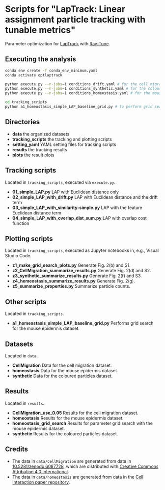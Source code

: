 # Scripts for "LapTrack: Linear assignment particle tracking with tunable metrics"
Parameter optimization for [LapTrack](https://github.com/yfukai/laptrack) with [Ray-Tune](https://www.ray.io/ray-tune).

## Executing the analysis

```bash
conda env create -f conda_env_minimum.yaml
conda activate optlaptrack

python execute.py --n-jobs=1 conditions_drift.yaml # for the cell migration dataset
python execute.py --n-jobs=1 conditions_synthetic.yaml # for the coloured particles dataset
python execute.py --n-jobs=1 conditions_homeostasis.yaml # for the mouse epidermis dataset

cd tracking_scripts
python a1_homeostasis_simple_LAP_baseline_grid.py # to perform grid search for the mouse epidermis dataset
```

## Directories
- **data** the organized datasets
- **tracking_scripts** the tracking and plotting scripts
- **setting_yaml** YAML setting files for tracking scripts
- **results** the tracking results
- **plots** the result plots

## Tracking scripts
Located in `tracking_scripts`, executed via `execute.py`.
- **01_simple_LAP.py** LAP with Euclidean distance only
- **02_simple_LAP_with_drift.py** LAP with Euclidean distance and the drift term
- **03_simple_LAP_with_similarity-simple.py** LAP with the feature Euclidean distance term
- **04_simple_LAP_with_overlap_dist_sum.py** LAP with overlap cost function 

## Plotting scripts
Located in `tracking_scripts`, executed as Jupyter notebooks in, e.g., Visual Studio Code.
- **z1_make_grid_search_plots.py** Generate Fig. 2(b) and S1.
- **z2_CellMigration_summarize_results.py** Generate Fig. 2(d) and S2.
- **z3_synthetic_summarize_results.py** Generate Fig. 2(f) and S3.
- **z4_homeostasis_summarize_results.py** Generate Fig. 2(g).
- **z5_summarize_properties.py** Summarize particle counts.

## Other scripts
Located in `tracking_scripts`.
- **a1_homeostasis_simple_LAP_baseline_grid.py** Performs grid search for the mouse epidermis dataset.

## Datasets
Located in `data`. 
- **CellMigration** Data for the cell migration dataset.
- **homeostasis** Data for the mouse epidermis dataset.
- **synthetic** Data for the coloured particles dataset.

## Results
Located in `results`.
- **CellMigration_use_0.05** Results for the cell migration dataset.
- **homeostasis** Results for the mouse epidermis dataset.
- **homeostasis_grid_search** Results for parameter grid search with the mouse epidermis dataset.
- **synthetic** Results for the coloured particles dataset.

## Credits

- The data in `data/CellMigration` are generated from data in [10.5281/zenodo.6087728](https://doi.org/10.5281/zenodo.6087728), which are distributed with [Creative Commons Attribution 4.0 International](https://creativecommons.org/licenses/by/4.0/legalcode).
- The data in `data/homeostasis` are generated from data in the [Cell interaction paper repository](https://github.com/NoneqPhysLivingMatterLab/cell_interaction_gnn).
